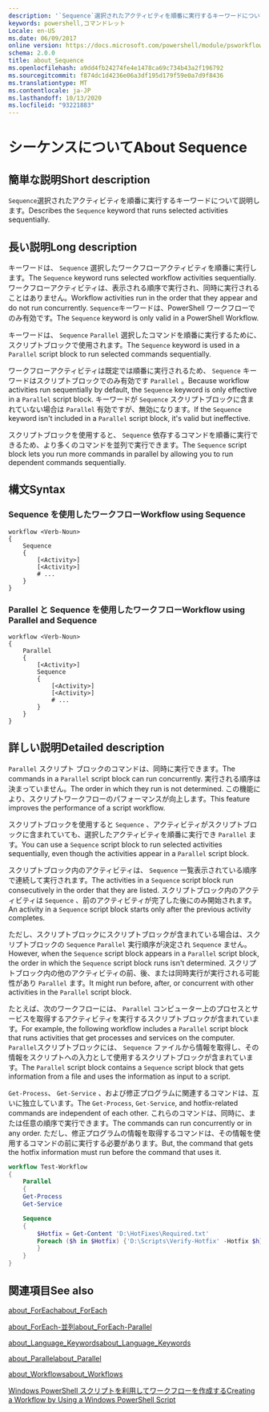 ```yaml
---
description: '`Sequence`選択されたアクティビティを順番に実行するキーワードについて説明します。'
keywords: powershell,コマンドレット
Locale: en-US
ms.date: 06/09/2017
online version: https://docs.microsoft.com/powershell/module/psworkflow/about/about_sequence?view=powershell-5.1&WT.mc_id=ps-gethelp
schema: 2.0.0
title: about_Sequence
ms.openlocfilehash: a9dd4fb24274fe4e1478ca69c734b43a2f196792
ms.sourcegitcommit: f874dc1d4236e06a3df195d179f59e0a7d9f8436
ms.translationtype: MT
ms.contentlocale: ja-JP
ms.lasthandoff: 10/13/2020
ms.locfileid: "93221883"
---
```

# <a name="about-sequence"></a><span data-ttu-id="c560b-104">シーケンスについて</span><span class="sxs-lookup"><span data-stu-id="c560b-104">About Sequence</span></span>

## <a name="short-description"></a><span data-ttu-id="c560b-105">簡単な説明</span><span class="sxs-lookup"><span data-stu-id="c560b-105">Short description</span></span>

<span data-ttu-id="c560b-106">`Sequence`選択されたアクティビティを順番に実行するキーワードについて説明します。</span><span class="sxs-lookup"><span data-stu-id="c560b-106">Describes the `Sequence` keyword that runs selected activities sequentially.</span></span>

## <a name="long-description"></a><span data-ttu-id="c560b-107">長い説明</span><span class="sxs-lookup"><span data-stu-id="c560b-107">Long description</span></span>

<span data-ttu-id="c560b-108">キーワードは、 `Sequence` 選択したワークフローアクティビティを順番に実行します。</span><span class="sxs-lookup"><span data-stu-id="c560b-108">The `Sequence` keyword runs selected workflow activities sequentially.</span></span> <span data-ttu-id="c560b-109">ワークフローアクティビティは、表示される順序で実行され、同時に実行されることはありません。</span><span class="sxs-lookup"><span data-stu-id="c560b-109">Workflow activities run in the order that they appear and do not run concurrently.</span></span> <span data-ttu-id="c560b-110">`Sequence`キーワードは、PowerShell ワークフローでのみ有効です。</span><span class="sxs-lookup"><span data-stu-id="c560b-110">The `Sequence` keyword is only valid in a PowerShell Workflow.</span></span>

<span data-ttu-id="c560b-111">キーワードは、 `Sequence` `Parallel` 選択したコマンドを順番に実行するために、スクリプトブロックで使用されます。</span><span class="sxs-lookup"><span data-stu-id="c560b-111">The `Sequence` keyword is used in a `Parallel` script block to run selected commands sequentially.</span></span>

<span data-ttu-id="c560b-112">ワークフローアクティビティは既定では順番に実行されるため、 `Sequence` キーワードはスクリプトブロックでのみ有効です `Parallel` 。</span><span class="sxs-lookup"><span data-stu-id="c560b-112">Because workflow activities run sequentially by default, the `Sequence` keyword is only effective in a `Parallel` script block.</span></span> <span data-ttu-id="c560b-113">キーワードが `Sequence` スクリプトブロックに含まれていない場合は `Parallel` 有効ですが、無効になります。</span><span class="sxs-lookup"><span data-stu-id="c560b-113">If the `Sequence` keyword isn't included in a `Parallel` script block, it's valid but ineffective.</span></span>

<span data-ttu-id="c560b-114">スクリプトブロックを使用すると、 `Sequence` 依存するコマンドを順番に実行できるため、より多くのコマンドを並列で実行できます。</span><span class="sxs-lookup"><span data-stu-id="c560b-114">The `Sequence` script block lets you run more commands in parallel by allowing you to run dependent commands sequentially.</span></span>

## <a name="syntax"></a><span data-ttu-id="c560b-115">構文</span><span class="sxs-lookup"><span data-stu-id="c560b-115">Syntax</span></span>

### <a name="workflow-using-sequence"></a><span data-ttu-id="c560b-116">Sequence を使用したワークフロー</span><span class="sxs-lookup"><span data-stu-id="c560b-116">Workflow using Sequence</span></span>

```
workflow <Verb-Noun>
{
    Sequence
    {
        [<Activity>]
        [<Activity>]
        # ...
    }
}
```

### <a name="workflow-using-parallel-and-sequence"></a><span data-ttu-id="c560b-117">Parallel と Sequence を使用したワークフロー</span><span class="sxs-lookup"><span data-stu-id="c560b-117">Workflow using Parallel and Sequence</span></span>

```
workflow <Verb-Noun>
{
    Parallel
    {
        [<Activity>]
        Sequence
        {
            [<Activity>]
            [<Activity>]
            # ...
        }
    }
}
```

## <a name="detailed-description"></a><span data-ttu-id="c560b-118">詳しい説明</span><span class="sxs-lookup"><span data-stu-id="c560b-118">Detailed description</span></span>

<span data-ttu-id="c560b-119">`Parallel` スクリプト ブロックのコマンドは、同時に実行できます。</span><span class="sxs-lookup"><span data-stu-id="c560b-119">The commands in a `Parallel` script block can run concurrently.</span></span> <span data-ttu-id="c560b-120">実行される順序は決まっていません。</span><span class="sxs-lookup"><span data-stu-id="c560b-120">The order in which they run is not determined.</span></span> <span data-ttu-id="c560b-121">この機能により、スクリプトワークフローのパフォーマンスが向上します。</span><span class="sxs-lookup"><span data-stu-id="c560b-121">This feature improves the performance of a script workflow.</span></span>

<span data-ttu-id="c560b-122">スクリプトブロックを使用すると `Sequence` 、アクティビティがスクリプトブロックに含まれていても、選択したアクティビティを順番に実行でき `Parallel` ます。</span><span class="sxs-lookup"><span data-stu-id="c560b-122">You can use a `Sequence` script block to run selected activities sequentially, even though the activities appear in a `Parallel` script block.</span></span>

<span data-ttu-id="c560b-123">スクリプトブロック内のアクティビティは、 `Sequence` 一覧表示されている順序で連続して実行されます。</span><span class="sxs-lookup"><span data-stu-id="c560b-123">The activities in a `Sequence` script block run consecutively in the order that they are listed.</span></span> <span data-ttu-id="c560b-124">スクリプトブロック内のアクティビティは `Sequence` 、前のアクティビティが完了した後にのみ開始されます。</span><span class="sxs-lookup"><span data-stu-id="c560b-124">An activity in a `Sequence` script block starts only after the previous activity completes.</span></span>

<span data-ttu-id="c560b-125">ただし、スクリプトブロックにスクリプトブロックが含まれている場合は、スクリプトブロックの `Sequence` `Parallel` 実行順序が決定され `Sequence` ません。</span><span class="sxs-lookup"><span data-stu-id="c560b-125">However, when the `Sequence` script block appears in a `Parallel` script block, the order in which the `Sequence` script block runs isn't determined.</span></span> <span data-ttu-id="c560b-126">スクリプトブロック内の他のアクティビティの前、後、または同時実行が実行される可能性があり `Parallel` ます。</span><span class="sxs-lookup"><span data-stu-id="c560b-126">It might run before, after, or concurrent with other activities in the `Parallel` script block.</span></span>

<span data-ttu-id="c560b-127">たとえば、次のワークフローには、 `Parallel` コンピューター上のプロセスとサービスを取得するアクティビティを実行するスクリプトブロックが含まれています。</span><span class="sxs-lookup"><span data-stu-id="c560b-127">For example, the following workflow includes a `Parallel` script block that runs activities that get processes and services on the computer.</span></span> <span data-ttu-id="c560b-128">`Parallel`スクリプトブロックには、 `Sequence` ファイルから情報を取得し、その情報をスクリプトへの入力として使用するスクリプトブロックが含まれています。</span><span class="sxs-lookup"><span data-stu-id="c560b-128">The `Parallel` script block contains a `Sequence` script block that gets information from a file and uses the information as input to a script.</span></span>

<span data-ttu-id="c560b-129">`Get-Process`、 `Get-Service` 、および修正プログラムに関連するコマンドは、互いに独立しています。</span><span class="sxs-lookup"><span data-stu-id="c560b-129">The `Get-Process`, `Get-Service`, and hotfix-related commands are independent of each other.</span></span> <span data-ttu-id="c560b-130">これらのコマンドは、同時に、または任意の順序で実行できます。</span><span class="sxs-lookup"><span data-stu-id="c560b-130">The commands can run concurrently or in any order.</span></span> <span data-ttu-id="c560b-131">ただし、修正プログラムの情報を取得するコマンドは、その情報を使用するコマンドの前に実行する必要があります。</span><span class="sxs-lookup"><span data-stu-id="c560b-131">But, the command that gets the hotfix information must run before the command that uses it.</span></span>

```powershell
workflow Test-Workflow
{
    Parallel
    {
    Get-Process
    Get-Service

    Sequence
    {
        $Hotfix = Get-Content 'D:\HotFixes\Required.txt'
        Foreach ($h in $Hotfix) {'D:\Scripts\Verify-Hotfix' -Hotfix $h}
        }
    }
}
```

## <a name="see-also"></a><span data-ttu-id="c560b-132">関連項目</span><span class="sxs-lookup"><span data-stu-id="c560b-132">See also</span></span>

[<span data-ttu-id="c560b-133">about_ForEach</span><span class="sxs-lookup"><span data-stu-id="c560b-133">about_ForEach</span></span>](../../Microsoft.PowerShell.Core/About/about_Foreach.md)

[<span data-ttu-id="c560b-134">about_ForEach-並列</span><span class="sxs-lookup"><span data-stu-id="c560b-134">about_ForEach-Parallel</span></span>](about_ForEach-Parallel.md)

[<span data-ttu-id="c560b-135">about_Language_Keywords</span><span class="sxs-lookup"><span data-stu-id="c560b-135">about_Language_Keywords</span></span>](../../Microsoft.PowerShell.Core/About/about_Language_Keywords.md)

[<span data-ttu-id="c560b-136">about_Parallel</span><span class="sxs-lookup"><span data-stu-id="c560b-136">about_Parallel</span></span>](about_Parallel.md)

[<span data-ttu-id="c560b-137">about_Workflows</span><span class="sxs-lookup"><span data-stu-id="c560b-137">about_Workflows</span></span>](about_Workflows.md)

[<span data-ttu-id="c560b-138">Windows PowerShell スクリプトを利用してワークフローを作成する</span><span class="sxs-lookup"><span data-stu-id="c560b-138">Creating a Workflow by Using a Windows PowerShell Script</span></span>](/previous-versions/powershell/scripting/developer/workflow/creating-a-workflow-by-using-a-windows-powershell-script)
